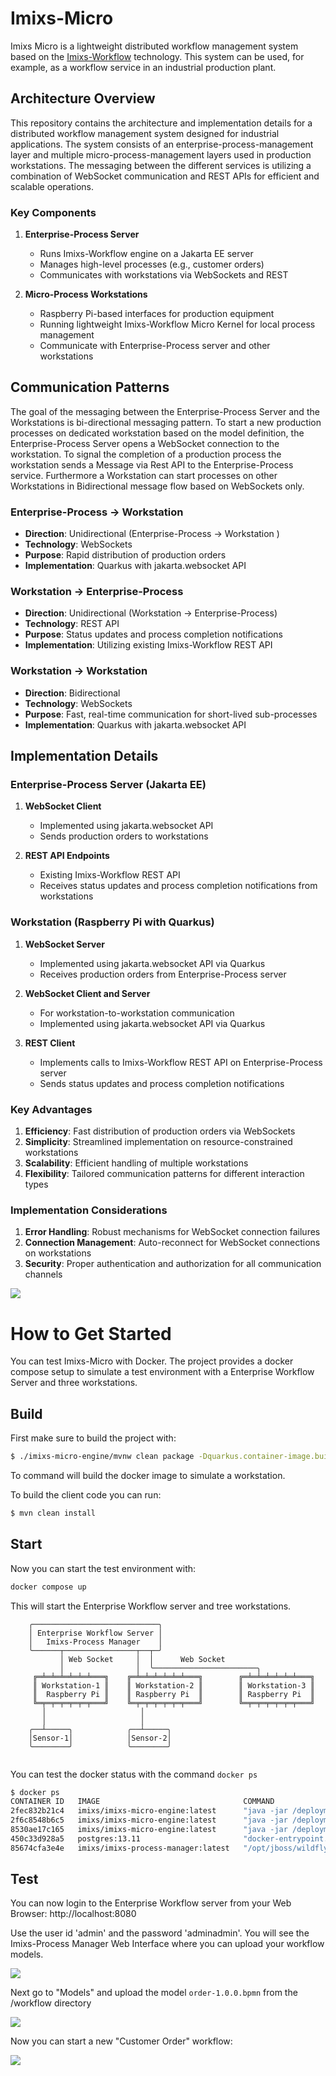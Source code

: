 # Imixs-Micro

Imixs Micro is a lightweight distributed workflow management system based on the [Imixs-Workflow](https://www.imixs.org) technology. 
This system can be used, for example, as a workflow service in an industrial production plant. 

## Architecture Overview

This repository contains the architecture and implementation details for a distributed workflow management system designed for industrial applications. The system consists of an enterprise-process-management layer and multiple micro-process-management layers used in production workstations. The messaging between the different services is  utilizing a combination of WebSocket communication and REST APIs for efficient and scalable operations.

### Key Components

1. **Enterprise-Process Server**
   - Runs Imixs-Workflow engine on a Jakarta EE server
   - Manages high-level processes (e.g., customer orders)
   - Communicates with workstations via WebSockets and REST

2. **Micro-Process Workstations**
   - Raspberry Pi-based interfaces for production equipment
   - Running lightweight  Imixs-Workflow Micro Kernel for local process management
   - Communicate with Enterprise-Process server and other workstations

## Communication Patterns

The goal of the messaging between the Enterprise-Process Server and the Workstations is bi-directional messaging pattern. To start a new production processes  on dedicated  workstation based on the model definition, the  Enterprise-Process Server opens a WebSocket connection to the workstation. To signal the completion of a production process the workstation sends a Message via Rest API to the Enterprise-Process service. Furthermore a Workstation can start processes on other Workstations in Bidirectional message flow based on WebSockets only. 

### Enterprise-Process → Workstation

- **Direction**: Unidirectional (Enterprise-Process → Workstation )
- **Technology**: WebSockets
- **Purpose**: Rapid distribution of production orders
- **Implementation**: Quarkus with jakarta.websocket API

### Workstation → Enterprise-Process
- **Direction**: Unidirectional (Workstation → Enterprise-Process)
- **Technology**: REST API
- **Purpose**: Status updates and process completion notifications
- **Implementation**: Utilizing existing Imixs-Workflow REST API

### Workstation → Workstation
- **Direction**: Bidirectional
- **Technology**: WebSockets
- **Purpose**: Fast, real-time communication for short-lived sub-processes
- **Implementation**: Quarkus with jakarta.websocket API

## Implementation Details

### Enterprise-Process Server (Jakarta EE)
1. **WebSocket Client**
   - Implemented using jakarta.websocket API
   - Sends production orders to workstations

2. **REST API Endpoints**
   - Existing Imixs-Workflow REST API
   - Receives status updates and process completion notifications from workstations

### Workstation (Raspberry Pi with Quarkus)
1. **WebSocket Server**
   - Implemented using jakarta.websocket API via Quarkus
   - Receives production orders from Enterprise-Process server

2. **WebSocket Client and Server**
   - For workstation-to-workstation communication
   - Implemented using jakarta.websocket API via Quarkus

3. **REST Client**
   - Implements calls to Imixs-Workflow REST API on Enterprise-Process server
   - Sends status updates and process completion notifications

### Key Advantages
1. **Efficiency**: Fast distribution of production orders via WebSockets
2. **Simplicity**: Streamlined implementation on resource-constrained workstations
3. **Scalability**: Efficient handling of multiple workstations
4. **Flexibility**: Tailored communication patterns for different interaction types

### Implementation Considerations
1. **Error Handling**: Robust mechanisms for WebSocket connection failures
2. **Connection Management**: Auto-reconnect for WebSocket connections on workstations
3. **Security**: Proper authentication and authorization for all communication channels


<img src="./doc/example-002.png" />


# How to Get Started

You can test Imixs-Micro with Docker. The project provides a docker compose setup to simulate a test environment with a Enterprise Workflow  Server and three workstations.

## Build

First make sure to build the project with:

```bash
$ ./imixs-micro-engine/mvnw clean package -Dquarkus.container-image.build=true
```

To command will build the docker image to simulate a workstation.

To build the client code you can run:

```bash
$ mvn clean install
```


## Start

Now you can start the test environment with:


```bash
docker compose up
```

This will start the Enterprise Workflow server and tree workstations. 


```
    ╭────────────────────────────╮     
    │ Enterprise Workflow Server │   
    │   Imixs-Process Manager    │  
    ╰──────┬────────────────┬──┬─╯ 
           │ Web Socket     │  │      Web Socket
           │                │  ╰───────────────────────╮
     ╔═╧═╧═╧═╧═╧═╧═══╗    ╔═╧═╧═╧═╧═╧═╧═══╗        ╔═╧═╧═╧═╧═╧═╧═══╗
     ║ Workstation-1 ║    ║ Workstation-2 ║        ║ Workstation-3 ║
     ║  Raspberry Pi ║    ║ Raspberry Pi  ║        ║ Raspberry Pi  ║     
     ╚═╤═╤═╤═╤═╤═╤═══╝    ╚═╤═╤═╤═╤═╤═╤═══╝        ╚═╤═╤═╤═╤═╤═╤═══╝
       │                     │        
       │                     │                   
    ╭──┴─────╮            ╭──┴─────╮                 
    │Sensor-1│            │Sensor-2│   
    ╰────────╯            ╰────────╯                                    
 
```



You can test the docker status with the command `docker ps`

```bash
$ docker ps
CONTAINER ID   IMAGE                                COMMAND                  CREATED              STATUS              PORTS                                                                                                                             NAMES
2fec832b21c4   imixs/imixs-micro-engine:latest      "java -jar /deployme…"   About a minute ago   Up About a minute   8443/tcp, 0.0.0.0:8082->8080/tcp, [::]:8082->8080/tcp                                                                             imixs-micro-workstation-2-1
2f6c8548b6c5   imixs/imixs-micro-engine:latest      "java -jar /deployme…"   About a minute ago   Up About a minute   8443/tcp, 0.0.0.0:8083->8080/tcp, [::]:8083->8080/tcp                                                                             imixs-micro-workstation-3-1
8530ae17c165   imixs/imixs-micro-engine:latest      "java -jar /deployme…"   About a minute ago   Up About a minute   8443/tcp, 0.0.0.0:8081->8080/tcp, [::]:8081->8080/tcp                                                                             imixs-micro-workstation-1-1
450c33d928a5   postgres:13.11                       "docker-entrypoint.s…"   6 days ago           Up About a minute   5432/tcp                                                                                                                          imixs-micro-imixs-db-1
85674cfa3e4e   imixs/imixs-process-manager:latest   "/opt/jboss/wildfly/…"   6 days ago           Up About a minute   0.0.0.0:8080->8080/tcp, :::8080->8080/tcp, 0.0.0.0:8787->8787/tcp, :::8787->8787/tcp, 0.0.0.0:9990->9990/tcp, :::9990->9990/tcp   imixs-micro-imixs-app-1
```

## Test

You can now login to the Enterprise Workflow server from your Web Browser: http://localhost:8080

Use the user id 'admin' and the password 'adminadmin'. You will see the Imixs-Process Manager Web Interface where you can upload your workflow models.

<img src="./doc/getting-started-01.png">

Next go to "Models" and upload the model `order-1.0.0.bpmn` from the /workflow directory

<img src="./doc/getting-started-01.png">

Now you can start a new "Customer Order" workflow:

<img src="./doc/getting-started-03.png">


